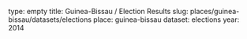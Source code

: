 type: empty
title: Guinea-Bissau / Election Results
slug: places/guinea-bissau/datasets/elections
place: guinea-bissau
dataset: elections
year: 2014
